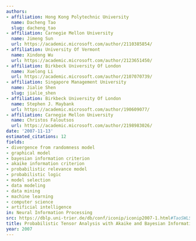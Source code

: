 ```yaml
---
authors:
- affiliation: Hong Kong Polytechnic University
  name: Dacheng Tao
  slug: dacheng_tao
- affiliation: Carnegie Mellon University
  name: Jimeng Sun
  url: https://academic.microsoft.com/author/2110385854/
- affiliation: University Of Vermont
  name: Xindong Wu
  url: https://academic.microsoft.com/author/2123651450/
- affiliation: Birkbeck University Of London
  name: Xuelong Li
  url: https://academic.microsoft.com/author/2107070739/
- affiliation: Singapore Management University
  name: Jialie Shen
  slug: jialie_shen
- affiliation: Birkbeck University Of London
  name: Stephen J. Maybank
  url: https://academic.microsoft.com/author/190609077/
- affiliation: Carnegie Mellon University
  name: Christos Faloutsos
  url: https://academic.microsoft.com/author/2198983026/
date: '2007-11-13'
estimated_citations: 12
fields:
- divergence from randomness model
- graphical model
- bayesian information criterion
- akaike information criterion
- probabilistic relevance model
- probabilistic logic
- model selection
- data modeling
- data mining
- machine learning
- computer science
- artificial intelligence
in: Neural Information Processing
src: https://dblp.uni-trier.de/db/conf/iconip/iconip2007-1.html#TaoSWLSMF07
title: Probabilistic Tensor Analysis with Akaike and Bayesian Information Criteria
year: 2007
---
```

